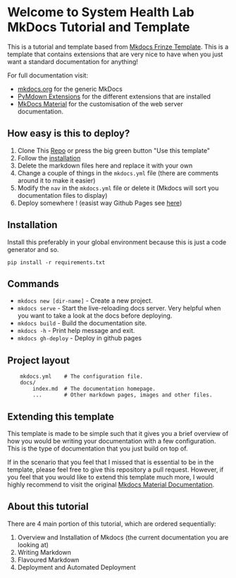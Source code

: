 # Welcome to System Health Lab MkDocs Tutorial and Template
This is a tutorial and template based from [Mkdocs Frinze Template](https://github.com/frinzekt/mkdocs-frinze-template). This is a template that contains extensions that are very nice to have when you just want a standard documentation for anything!

For full documentation visit:

- [mkdocs.org](https://www.mkdocs.org) for the generic MkDocs
- [PyMdown Extensions](https://facelessuser.github.io/pymdown-extensions/) for the different extensions that are installed
- [MkDocs Material](https://squidfunk.github.io/mkdocs-material/) for the customisation of the web server documentation.

## How easy is this to deploy?

1.  Clone This [Repo](https://github.com/uwasystemhealth/shl-mkdocs-tutorial-and-template) or press the big green button "Use this template"
   1. Follow the [installation](#installation)
2. Delete the markdown files here and replace it with your own
3. Change a couple of things in the `mkdocs.yml` file (there are comments around it to make it easier)
4. Modify the `nav` in the `mkdocs.yml` file or delete it (Mkdocs will sort you documentation files to display)
5. Deploy somewhere ! (easist way Github Pages see [here](#commands))
   

## Installation
Install this preferably in your global environment because this is just a code generator and so.
```
pip install -r requirements.txt
```
## Commands

* `mkdocs new [dir-name]` - Create a new project.
* `mkdocs serve` - Start the live-reloading docs server. Very helpful when you want to take a look at the docs before deploying.
* `mkdocs build` - Build the documentation site.
* `mkdocs -h` - Print help message and exit.
* `mkdocs gh-deploy` - Deploy in github pages

## Project layout
```
    mkdocs.yml    # The configuration file.
    docs/
        index.md  # The documentation homepage.
        ...       # Other markdown pages, images and other files.
```

## Extending this template

This template is made to be simple such that it gives you a brief overview of how you would be writing your documentation with a few configuration. This is the type of documentation that you just build on top of.

If in the scenario that you feel that I missed that is essential to be in the template, please feel free to give this repository a pull request. However, if you feel that you would like to extend this template much more, I would highly recommend to visit the original [Mkdocs Material Documentation](https://squidfunk.github.io/mkdocs-material/customization/).


## About this tutorial

There are 4 main portion of this tutorial, which are ordered sequentially:

1. Overview and Installation of Mkdocs (the current documentation you are looking at)
2. Writing Markdown
3. Flavoured Markdown
4. Deployment and Automated Deployment